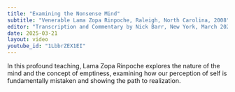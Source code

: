```yaml
---
title: "Examining the Nonsense Mind"
subtitle: "Venerable Lama Zopa Rinpoche, Raleigh, North Carolina, 2008"
editor: "Transcription and Commentary by Nick Barr, New York, March 2025"
date: 2025-03-21
layout: video
youtube_id: "1LbbrZEX1EI"
---
```


In this profound teaching, Lama Zopa Rinpoche explores the nature of the mind and the concept of emptiness, examining how our perception of self is fundamentally mistaken and showing the path to realization.